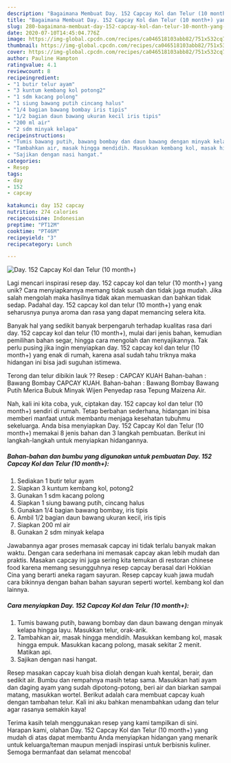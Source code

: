 ```yaml
---
description: "Bagaimana Membuat Day. 152 Capcay Kol dan Telur (10 month+) yang Lezat Sekali"
title: "Bagaimana Membuat Day. 152 Capcay Kol dan Telur (10 month+) yang Lezat Sekali"
slug: 280-bagaimana-membuat-day-152-capcay-kol-dan-telur-10-month-yang-lezat-sekali
date: 2020-07-10T14:45:04.776Z
image: https://img-global.cpcdn.com/recipes/ca046518103abb82/751x532cq70/day-152-capcay-kol-dan-telur-10-month-foto-resep-utama.jpg
thumbnail: https://img-global.cpcdn.com/recipes/ca046518103abb82/751x532cq70/day-152-capcay-kol-dan-telur-10-month-foto-resep-utama.jpg
cover: https://img-global.cpcdn.com/recipes/ca046518103abb82/751x532cq70/day-152-capcay-kol-dan-telur-10-month-foto-resep-utama.jpg
author: Pauline Hampton
ratingvalue: 4.1
reviewcount: 8
recipeingredient:
- "1 butir telur ayam"
- "3 kuntum kembang kol potong2"
- "1 sdm kacang polong"
- "1 siung bawang putih cincang halus"
- "1/4 bagian bawang bombay iris tipis"
- "1/2 bagian daun bawang ukuran kecil iris tipis"
- "200 ml air"
- "2 sdm minyak kelapa"
recipeinstructions:
- "Tumis bawang putih, bawang bombay dan daun bawang dengan minyak kelapa hingga layu. Masukkan telur, orak-arik."
- "Tambahkan air, masak hingga mendidih. Masukkan kembang kol, masak hingga empuk. Masukkan kacang polong, masak sekitar 2 menit. Matikan api."
- "Sajikan dengan nasi hangat."
categories:
- Resep
tags:
- day
- 152
- capcay

katakunci: day 152 capcay 
nutrition: 274 calories
recipecuisine: Indonesian
preptime: "PT12M"
cooktime: "PT46M"
recipeyield: "3"
recipecategory: Lunch

---
```



![Day. 152 Capcay Kol dan Telur (10 month+)](https://img-global.cpcdn.com/recipes/ca046518103abb82/751x532cq70/day-152-capcay-kol-dan-telur-10-month-foto-resep-utama.jpg)

Lagi mencari inspirasi resep day. 152 capcay kol dan telur (10 month+) yang unik? Cara menyiapkannya memang tidak susah dan tidak juga mudah. Jika salah mengolah maka hasilnya tidak akan memuaskan dan bahkan tidak sedap. Padahal day. 152 capcay kol dan telur (10 month+) yang enak seharusnya punya aroma dan rasa yang dapat memancing selera kita.

Banyak hal yang sedikit banyak berpengaruh terhadap kualitas rasa dari day. 152 capcay kol dan telur (10 month+), mulai dari jenis bahan, kemudian pemilihan bahan segar, hingga cara mengolah dan menyajikannya. Tak perlu pusing jika ingin menyiapkan day. 152 capcay kol dan telur (10 month+) yang enak di rumah, karena asal sudah tahu triknya maka hidangan ini bisa jadi suguhan istimewa.

Terong dan telur dibikin lauk ?? Resep : CAPCAY KUAH Bahan-bahan : Bawang Bombay CAPCAY KUAH. Bahan-bahan : Bawang Bombay Bawang Putih Merica Bubuk Minyak Wijen Penyedap rasa Tepung Maizena Air.


Nah, kali ini kita coba, yuk, ciptakan day. 152 capcay kol dan telur (10 month+) sendiri di rumah. Tetap berbahan sederhana, hidangan ini bisa memberi manfaat untuk membantu menjaga kesehatan tubuhmu sekeluarga. Anda bisa menyiapkan Day. 152 Capcay Kol dan Telur (10 month+) memakai 8 jenis bahan dan 3 langkah pembuatan. Berikut ini langkah-langkah untuk menyiapkan hidangannya.

<!--inarticleads1-->

##### Bahan-bahan dan bumbu yang digunakan untuk pembuatan Day. 152 Capcay Kol dan Telur (10 month+):

1. Sediakan 1 butir telur ayam
1. Siapkan 3 kuntum kembang kol, potong2
1. Gunakan 1 sdm kacang polong
1. Siapkan 1 siung bawang putih, cincang halus
1. Gunakan 1/4 bagian bawang bombay, iris tipis
1. Ambil 1/2 bagian daun bawang ukuran kecil, iris tipis
1. Siapkan 200 ml air
1. Gunakan 2 sdm minyak kelapa


Jawabannya agar proses memasak capcay ini tidak terlalu banyak makan waktu. Dengan cara sederhana ini memasak capcay akan lebih mudah dan praktis. Masakan capcay ini juga sering kita temukan di restoran chinese food karena memang sesungguhnya resep capcay berasal dari Hokkian Cina yang berarti aneka ragam sayuran. Resep capcay kuah jawa mudah cara bikinnya dengan bahan bahan sayuran seperti wortel. kembang kol dan lainnya. 

<!--inarticleads2-->

##### Cara menyiapkan Day. 152 Capcay Kol dan Telur (10 month+):

1. Tumis bawang putih, bawang bombay dan daun bawang dengan minyak kelapa hingga layu. Masukkan telur, orak-arik.
1. Tambahkan air, masak hingga mendidih. Masukkan kembang kol, masak hingga empuk. Masukkan kacang polong, masak sekitar 2 menit. Matikan api.
1. Sajikan dengan nasi hangat.


Resep masakan capcay kuah bisa diolah dengan kuah kental, berair, dan sedikit air. Bumbu dan rempahnya masih tetap sama. Masukkan hati ayam dan daging ayam yang sudah dipotong-potong, beri air dan biarkan sampai matang, masukkan wortel. Berikut adalah cara membuat capcay kuah dengan tambahan telur. Kali ini aku bahkan menambahkan udang dan telur agar rasanya semakin kaya! 

Terima kasih telah menggunakan resep yang kami tampilkan di sini. Harapan kami, olahan Day. 152 Capcay Kol dan Telur (10 month+) yang mudah di atas dapat membantu Anda menyiapkan hidangan yang menarik untuk keluarga/teman maupun menjadi inspirasi untuk berbisnis kuliner. Semoga bermanfaat dan selamat mencoba!
